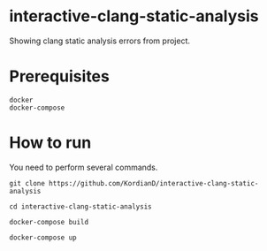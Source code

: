 # interactive-clang-static-analysis
Showing clang static analysis errors from project.

# Prerequisites
    docker
    docker-compose

# How to run
You need to perform several commands.

    git clone https://github.com/KordianD/interactive-clang-static-analysis

    cd interactive-clang-static-analysis

    docker-compose build

    docker-compose up